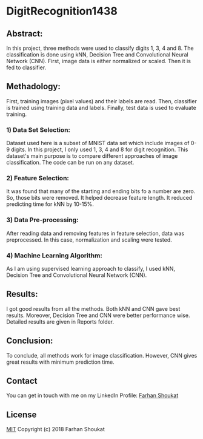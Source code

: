 # DigitRecognition1438

## Abstract:
In this project, three methods were used to classify digits 1, 3, 4 and 8. The classification is done using kNN, Decision Tree and Convolutional Neural Network (CNN). First, image data is either normalized or scaled. Then it is fed to classifier.

## Methadology:
First, training images (pixel values) and their labels are read. Then, classifier is trained using training data and labels. Finally, test data is used to evaluate training.

### 1) Data Set Selection:
Dataset used here is a subset of MNIST data set which include images of 0-9 digits. In this project, I only used 1, 3, 4 and 8 for digit recognition. This dataset's main purpose is to compare different approaches of image classification. The code can be run on any dataset.

### 2) Feature Selection:
It was found that many of the starting and ending bits fo a number are zero. So, those bits were removed. It helped decrease feature length. It reduced predicting time for kNN by 10-15%.

### 3) Data Pre-processing:
After reading data and removing features in feature selection, data was preprocessed. In this case, normalization and scaling were tested.

### 4) Machine Learning Algorithm:
As I am using supervised learning approach to classify, I used kNN, Decision Tree and Convolutional Neural Network (CNN).


## Results:
I got good results from all the methods. Both kNN and CNN gave best results. Moreover, Decision Tree and CNN were better performance wise.
Detailed results are given in Reports folder.


## Conclusion:
To conclude, all methods work for image classification. However, CNN gives great results with minimum prediction time.


## Contact
You can get in touch with me on my LinkedIn Profile: [Farhan Shoukat](https://www.linkedin.com/in/farhan-shoukat-782542167/)


## License
[MIT](../master/LICENSE)
Copyright (c) 2018 Farhan Shoukat
